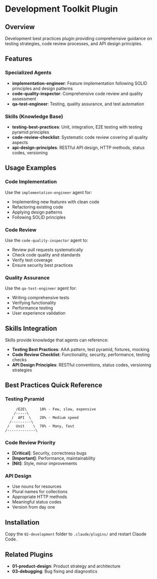 # Development Toolkit Plugin

## Overview
Development best practices plugin providing comprehensive guidance on testing strategies, code review processes, and API design principles.

## Features

### Specialized Agents
- **implementation-engineer**: Feature implementation following SOLID principles and design patterns
- **code-quality-inspector**: Comprehensive code review and quality assessment
- **qa-test-engineer**: Testing, quality assurance, and test automation

### Skills (Knowledge Base)
- **testing-best-practices**: Unit, integration, E2E testing with testing pyramid principles
- **code-review-checklist**: Systematic code review covering all quality aspects
- **api-design-principles**: RESTful API design, HTTP methods, status codes, versioning

## Usage Examples

### Code Implementation
Use the `implementation-engineer` agent for:
- Implementing new features with clean code
- Refactoring existing code
- Applying design patterns
- Following SOLID principles

### Code Review
Use the `code-quality-inspector` agent to:
- Review pull requests systematically
- Check code quality and standards
- Verify test coverage
- Ensure security best practices

### Quality Assurance
Use the `qa-test-engineer` agent for:
- Writing comprehensive tests
- Verifying functionality
- Performance testing
- User experience validation

## Skills Integration

Skills provide knowledge that agents can reference:

- **Testing Best Practices**: AAA pattern, test pyramid, fixtures, mocking
- **Code Review Checklist**: Functionality, security, performance, testing checks
- **API Design Principles**: RESTful conventions, status codes, versioning strategies

## Best Practices Quick Reference

### Testing Pyramid
```
     /E2E\      10% - Few, slow, expensive
    /-----\
   /  API  \    20% - Medium speed
  /---------\
 /   Unit    \  70% - Many, fast
/-------------\
```

### Code Review Priority
- **[Critical]**: Security, correctness bugs
- **[Important]**: Performance, maintainability
- **[Nit]**: Style, minor improvements

### API Design
- Use nouns for resources
- Plural names for collections
- Appropriate HTTP methods
- Meaningful status codes
- Version from day one

## Installation

Copy the `02-development` folder to `.claude/plugins/` and restart Claude Code.

## Related Plugins

- **01-product-design**: Product strategy and architecture
- **03-debugging**: Bug fixing and diagnostics
